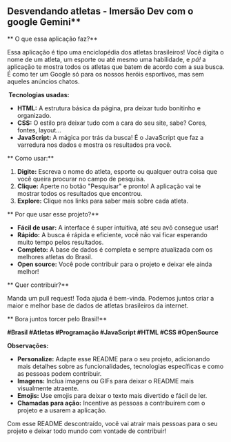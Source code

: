 ##  Desvendando atletas - Imersão Dev com o google Gemini** 

** O que essa aplicação faz?**

Essa aplicação é tipo uma enciclopédia dos atletas brasileiros!  Você digita o nome de um atleta, um esporte ou até mesmo uma habilidade, e *pá!* a aplicação te mostra todos os atletas que batem de acordo com a sua busca. É como ter um Google só para os nossos heróis esportivos, mas sem aqueles anúncios chatos. 

**️ Tecnologias usadas:**

* **HTML:** A estrutura básica da página, pra deixar tudo bonitinho e organizado.
* **CSS:** O estilo pra deixar tudo com a cara do seu site, sabe? Cores, fontes, layout...
* **JavaScript:** A mágica por trás da busca! É o JavaScript que faz a varredura nos dados e mostra os resultados pra você.

** Como usar:**

1. **Digite:** Escreva o nome do atleta, esporte ou qualquer outra coisa que você queira procurar no campo de pesquisa.
2. **Clique:** Aperte no botão "Pesquisar" e pronto! A aplicação vai te mostrar todos os resultados que encontrou.
3. **Explore:** Clique nos links para saber mais sobre cada atleta.

** Por que usar esse projeto?**

* **Fácil de usar:** A interface é super intuitiva, até seu avô consegue usar!
* **Rápido:** A busca é rápida e eficiente, você não vai ficar esperando muito tempo pelos resultados.
* **Completo:** A base de dados é completa e sempre atualizada com os melhores atletas do Brasil.
* **Open source:** Você pode contribuir para o projeto e deixar ele ainda melhor!

** Quer contribuir?**

Manda um pull request! Toda ajuda é bem-vinda. Podemos juntos criar a maior e melhor base de dados de atletas brasileiros da internet.

** Bora juntos torcer pelo Brasil!**

**#Brasil #Atletas #Programação #JavaScript #HTML #CSS #OpenSource**

**Observações:**

* **Personalize:** Adapte esse README para o seu projeto, adicionando mais detalhes sobre as funcionalidades, tecnologias específicas e como as pessoas podem contribuir.
* **Imagens:** Inclua imagens ou GIFs para deixar o README mais visualmente atraente.
* **Emojis:** Use emojis para deixar o texto mais divertido e fácil de ler.
* **Chamadas para ação:** Incentive as pessoas a contribuírem com o projeto e a usarem a aplicação.


Com esse README descontraído, você vai atrair mais pessoas para o seu projeto e deixar todo mundo com vontade de contribuir! 
